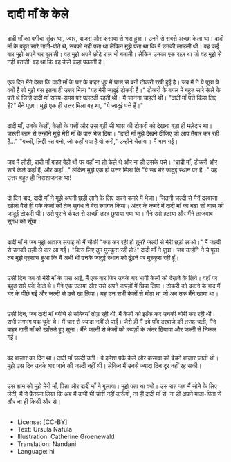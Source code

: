 # दादी माँ के केले

##
दादी माँ का बगीचा सुंदर था, ज्वार, बाजरा और कसावा से भरा हुआ। उनमें से सबसे अच्छा केला था। दादी माँ के बहुत सारे नाती-पोते थे, सबको नहीं पता था लेकिन मुझे पता था कि मैं उनकी लाडली थी। वह कई बार मुझे अपने घर बुलाती। वह मुझे अपने छोटे राज़ भी बताती। लेकिन उनका एक राज़ था जो वह मुझे से नहीं बताती: वह था कि वह केले कहा पकाती है।

##
एक दिन मैंने देखा कि दादी माँ के घर के बाहर धूप में घास से बनी टोकरी रखी हुई है। जब मैं ने ये पूछा ये क्यों है तो मुझे बस इतना ही उत्तर मिला "यह मेरी जादुई टोकरी है।" टोकरी के बगल में बहुत सारे केले के पत्ते थे जिन्हें दादी माँ समय-समय पर पलटती रहती थी। मैं जानना चाहती थी। "दादी माँ पत्ते किस लिए है?" मैंने पूछा। मुझे एक ही उत्तर मिला वह था, "ये जादुई पत्ते हैं।"

##
दादी माँ, उनके केलों, केलों के पत्तों और उस बड़ी सी घास की टोकरी को देखना बड़ा ही मज़ेदार था। जरूरी काम से उन्होंने मुझे मेरी माँ के पास भेज दिया। "दादी माँ मुझे देखने दीजिए जो आप तैयार कर रही है..." "बच्ची, ज़िद्दी मत बनो, जो कहाँ गया है वो करो," उन्होंने चेताया। मैं भाग गई।

##
जब मैं लौटी, दादी माँ बाहर बैठी थी पर वहाँ ना तो केले थे और ना ही उसके पत्ते। "दादी माँ, टोकरी और सारे केले कहाँ हैं, और कहाँ..." लेकिन मुझे एक ही उत्तर मिला कि "वे सब मेरे जादुई स्थान पर है।" यह उत्तर बहुत ही निराशाजनक था!

##
दो दिन बाद, दादी माँ ने मुझे अपनी छड़ी लाने के लिए अपने कमरे में भेजा। जितनी जल्दी से मैनें दरवाजा खोला वैसे ही पके केलों की तेज सुगंध ने मेरा स्वागत किया। अंदर के कमरे में दादी माँ का बड़ा सी घास की जादुई टोकरी थी। उसे पुराने कंबल से अच्छी तरह छुपाया गया था। मैंने उसे हटाया और मैंने लाजवाब सुगंध को सूँघा।

##
दादी माँ ने जब मुझे आवाज लगाई तो मैं चौकी "क्या कर रही हो तुम? जल्दी से मेरी छड़ी लाओ।" मैं जल्दी से उनकी छड़ी ले कर आ गई। "किस लिए तुम मुस्कुरा रही हो?" दादी माँ ने पूछा। जब उन्होंने ने ये पूछा तब मुझे एहसास हुआ कि मैं अभी भी उनके जादुई स्थान को ढूँढ़ने पर मुस्कुरा रही हूँ।

##
उसी दिन जब वो मेरी माँ के पास आई, मैं एक बार फिर उनके घर भागी केलों को देखने के लिये। वहाँ पर बहुत सारे पके केले थे। मैंने एक उठाया और उसे अपने कपड़ों में छिपा लिया। टोकरी को ढकने के बाद मैं घर के पीछे गई और जल्दी से उसे खा लिया। यह उन सभी केलों से मीठा था जो अब तक मैंने खाया था।

##
उसी दिन, जब दादी माँ बगीचे से सब्ज़ियाँ तोड़ रही थी, मैं केलों को झाँक कर उनकी चोरी कर रही थी। सभी लगभग पक चुके थे। मैं चार से ज्यादा नहीं ले पाईं। जैसे ही मैं दबे पाँव दरवाजे की तरफ़ चली, मैंने बाहर दादी माँ को खाँसते हुए सुना। मैंने जल्दी से केलों को कपड़ों के अंदर छिपाया और जल्दी से निकल गई।

##
वह बाज़ार का दिन था। दादी माँ जल्दी उठी। वे हमेशा पके केले और कसावा को बेचने बाज़ार जाती थी। मुझे उस दिन उनके घर जाने की जल्दी नहीं थी। लेकिन मैं उनसे ज्यादा दिन दूर नहीं रह सकी।

##
उस शाम को मुझे मेरी माँ, पिता और दादी माँ ने बुलाया। मुझे पता था क्यों। उस रात जब मैं सोने के लिए लेटी, मैं ने फैसला लिया कि अब मैं कभी भी चोरी नहीं करूँगी, ना ही दादी माँ से, ना ही अपने माता-पिता से और ना ही किसी और से।

##
* License: [CC-BY]
* Text: Ursula Nafula
* Illustration: Catherine Groenewald
* Translation: Nandani
* Language: hi
